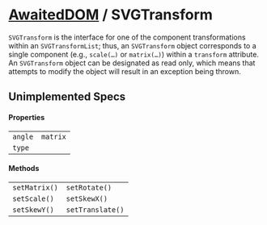 # [AwaitedDOM](/docs/hero/basic-client/awaited-dom) <span>/</span> SVGTransform

<div class='overview'><code>SVGTransform</code> is the interface for one of the component transformations within an <code>SVGTransformList</code>; thus, an <code>SVGTransform</code> object corresponds to a single component (e.g., <code>scale(…)</code> or <code>matrix(…)</code>) within a <code>transform</code> attribute.</div>

<div class='overview'>An <code>SVGTransform</code> object can be designated as read only, which means that attempts to modify the object will result in an exception being thrown.</div>

## Unimplemented Specs

#### Properties

|     |     |
| --- | --- |
| `angle` | `matrix` |
| `type` |  |

#### Methods

|     |     |
| --- | --- |
| `setMatrix()` | `setRotate()` |
| `setScale()` | `setSkewX()` |
| `setSkewY()` | `setTranslate()` |
